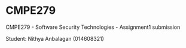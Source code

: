 # CMPE279

CMPE279 - Software Security Technologies - Assignment1 submission 

Student: Nithya Anbalagan (014608321)
